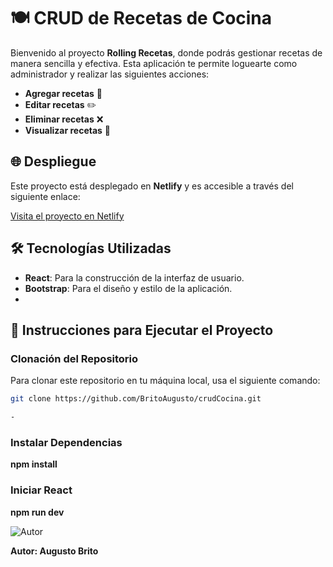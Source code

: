 # 🍽️ CRUD de Recetas de Cocina

Bienvenido al proyecto **Rolling Recetas**, donde podrás gestionar recetas de manera sencilla y efectiva. Esta aplicación te permite loguearte como administrador y realizar las siguientes acciones:

- **Agregar recetas** 🍲
- **Editar recetas** ✏️
- **Eliminar recetas** ❌
- **Visualizar recetas** 📜

## 🌐 Despliegue

Este proyecto está desplegado en **Netlify** y es accesible a través del siguiente enlace:

[Visita el proyecto en Netlify](https://crudcocina-c102i.netlify.app/)

## 🛠️ Tecnologías Utilizadas

- **React**: Para la construcción de la interfaz de usuario.
- **Bootstrap**: Para el diseño y estilo de la aplicación.
- 
## 🚀 Instrucciones para Ejecutar el Proyecto


### Clonación del Repositorio


Para clonar este repositorio en tu máquina local, usa el siguiente comando:

```bash
git clone https://github.com/BritoAugusto/crudCocina.git

- 
```
### Instalar Dependencias
**npm install**

### Iniciar React
**npm run dev**

![Autor](https://img.icons8.com/ios-filled/50/000000/user-male.png)

 **Autor: Augusto Brito**
